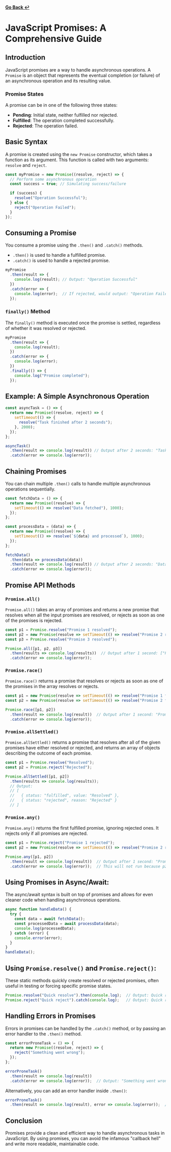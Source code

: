 #### [Go Back ↩](../README.md)
# JavaScript Promises: A Comprehensive Guide

## Introduction
JavaScript promises are a way to handle asynchronous operations. A `Promise` is an object that represents the eventual completion (or failure) of an asynchronous operation and its resulting value.

### Promise States
A promise can be in one of the following three states:
- **Pending**: Initial state, neither fulfilled nor rejected.
- **Fulfilled**: The operation completed successfully.
- **Rejected**: The operation failed.

## Basic Syntax

A promise is created using the `new Promise` constructor, which takes a function as its argument. This function is called with two arguments: `resolve` and `reject`.

```javascript
const myPromise = new Promise((resolve, reject) => {
  // Perform some asynchronous operation
  const success = true; // Simulating success/failure

  if (success) {
    resolve("Operation Successful");
  } else {
    reject("Operation Failed");
  }
});
```

## Consuming a Promise

You consume a promise using the `.then()` and `.catch()` methods.

- `.then()` is used to handle a fulfilled promise.
- `.catch()` is used to handle a rejected promise.

```javascript
myPromise
  .then(result => {
    console.log(result); // Output: "Operation Successful"
  })
  .catch(error => {
    console.log(error);  // If rejected, would output: "Operation Failed"
  });
```

### `finally()` Method

The `finally()` method is executed once the promise is settled, regardless of whether it was resolved or rejected.

```javascript
myPromise
  .then(result => {
    console.log(result);
  })
  .catch(error => {
    console.log(error);
  })
  .finally(() => {
    console.log("Promise completed");
  });
```

## Example: A Simple Asynchronous Operation

```javascript
const asyncTask = () => {
  return new Promise((resolve, reject) => {
    setTimeout(() => {
      resolve("Task finished after 2 seconds");
    }, 2000);
  });
};

asyncTask()
  .then(result => console.log(result)) // Output after 2 seconds: "Task finished after 2 seconds"
  .catch(error => console.log(error));
```

## Chaining Promises

You can chain multiple `.then()` calls to handle multiple asynchronous operations sequentially.

```javascript
const fetchData = () => {
  return new Promise((resolve) => {
    setTimeout(() => resolve("Data fetched"), 1000);
  });
};

const processData = (data) => {
  return new Promise((resolve) => {
    setTimeout(() => resolve(`${data} and processed`), 1000);
  });
};

fetchData()
  .then(data => processData(data))
  .then(result => console.log(result)) // Output after 2 seconds: "Data fetched and processed"
  .catch(error => console.log(error));
```

## Promise API Methods

### `Promise.all()`

`Promise.all()` takes an array of promises and returns a new promise that resolves when all the input promises are resolved, or rejects as soon as one of the promises is rejected.

```javascript
const p1 = Promise.resolve("Promise 1 resolved");
const p2 = new Promise(resolve => setTimeout(() => resolve("Promise 2 resolved"), 1000));
const p3 = Promise.resolve("Promise 3 resolved");

Promise.all([p1, p2, p3])
  .then(results => console.log(results))  // Output after 1 second: ["Promise 1 resolved", "Promise 2 resolved", "Promise 3 resolved"]
  .catch(error => console.log(error));
```

### `Promise.race()`

`Promise.race()` returns a promise that resolves or rejects as soon as one of the promises in the array resolves or rejects.

```javascript
const p1 = new Promise(resolve => setTimeout(() => resolve("Promise 1 finished first"), 1000));
const p2 = new Promise(resolve => setTimeout(() => resolve("Promise 2 finished second"), 2000));

Promise.race([p1, p2])
  .then(result => console.log(result))  // Output after 1 second: "Promise 1 finished first"
  .catch(error => console.log(error));
```

### `Promise.allSettled()`

`Promise.allSettled()` returns a promise that resolves after all of the given promises have either resolved or rejected, and returns an array of objects describing the outcome of each promise.

```javascript
const p1 = Promise.resolve("Resolved");
const p2 = Promise.reject("Rejected");

Promise.allSettled([p1, p2])
  .then(results => console.log(results));
  // Output:
  // [
  //   { status: "fulfilled", value: "Resolved" },
  //   { status: "rejected", reason: "Rejected" }
  // ]
```

### `Promise.any()`

`Promise.any()` returns the first fulfilled promise, ignoring rejected ones. It rejects only if all promises are rejected.

```javascript
const p1 = Promise.reject("Promise 1 rejected");
const p2 = new Promise(resolve => setTimeout(() => resolve("Promise 2 resolved"), 1000));

Promise.any([p1, p2])
  .then(result => console.log(result))  // Output after 1 second: "Promise 2 resolved"
  .catch(error => console.log(error));  // This will not run because p2 resolves.
```

## Using Promises in Async/Await:

The async/await syntax is built on top of promises and allows for even cleaner code when handling asynchronous operations.

```javascript
async function handleData() {
  try {
    const data = await fetchData();
    const processedData = await processData(data);
    console.log(processedData);
  } catch (error) {
    console.error(error);
  }
}
handleData();
```

## Using `Promise.resolve()` and `Promise.reject()`:

These static methods quickly create resolved or rejected promises, often useful in testing or forcing specific promise states.

```javascript
Promise.resolve("Quick resolve").then(console.log);  // Output: Quick resolve
Promise.reject("Quick reject").catch(console.log);   // Output: Quick reject
```

## Handling Errors in Promises

Errors in promises can be handled by the `.catch()` method, or by passing an error handler to the `.then()` method.

```javascript
const errorProneTask = () => {
  return new Promise((resolve, reject) => {
    reject("Something went wrong");
  });
};

errorProneTask()
  .then(result => console.log(result))
  .catch(error => console.log(error));  // Output: "Something went wrong"
```

Alternatively, you can add an error handler inside `.then()`:

```javascript
errorProneTask()
  .then(result => console.log(result), error => console.log(error));  // Output: "Something went wrong"
```

## Conclusion

Promises provide a clean and efficient way to handle asynchronous tasks in JavaScript. By using promises, you can avoid the infamous "callback hell" and write more readable, maintainable code.
